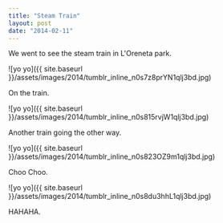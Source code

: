 ```yaml
---
title: "Steam Train"
layout: post
date: "2014-02-11"
---
```


We went to see the steam train in L'Oreneta park.

![yo yo]({{ site.baseurl }}/assets/images/2014/tumblr_inline_n0s7z8prYN1qlj3bd.jpg)

On the train.

![yo yo]({{ site.baseurl }}/assets/images/2014/tumblr_inline_n0s815rvjW1qlj3bd.jpg)

Another train going the other way.

![yo yo]({{ site.baseurl }}/assets/images/2014/tumblr_inline_n0s823OZ9m1qlj3bd.jpg)

Choo Choo.

![yo yo]({{ site.baseurl }}/assets/images/2014/tumblr_inline_n0s8du3hhL1qlj3bd.jpg)

HAHAHA.
